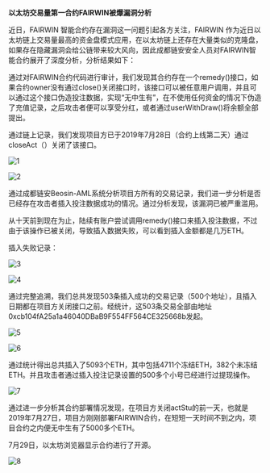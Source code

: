 **以太坊交易量第一合约FAIRWIN被爆漏洞分析**

 

近日，FAIRWIN 智能合约存在漏洞这一问题引起各方关注，FAIRWIN 作为近日以太坊链上交易量最高的资金盘模式应用，在以太坊链上还存在大量类似的克隆盘，如果存在隐藏漏洞会给公链带来较大风向，因此成都链安安全人员对FAIRWIN智能合约展开了深度分析，分析结果如下：

 

通过对FAIRWIN合约代码进行审计，我们发现其合约存在一个remedy()接口，如果合约owner没有通过close()关闭接口时，该接口可以被任意用户调用，并且可以通过这个接口伪造投注数据，实现“无中生有”，在不使用任何资金的情况下伪造了充值记录，之后攻击者便可以享受分红，或者通过userWithDraw()将余额全部提出。

 

通过链上记录，我们发现项目方已于2019年7月28日（合约上线第二天）通过closeAct（）关闭了该接口。

 ![1](C:\Users\BEYOND\Pictures\QQ浏览器截图\1.png)

![2](C:\Users\BEYOND\Pictures\QQ浏览器截图\2.png)



通过成都链安Beosin-AML系统分析项目方所有的交易记录，我们进一步分析是否已经存在攻击者插入投注数据成功的情况。通过分析发现，该漏洞已被严重滥用。

 

从十天前到现在为止，陆续有账户尝试调用remedy()接口来插入投注数据，不过由于该操作已被关闭，导致插入数据失败，可以看到插入金额都是几万ETH。

 

插入失败记录：

 ![3](C:\Users\BEYOND\Pictures\QQ浏览器截图\3.png)

![4](C:\Users\BEYOND\Pictures\QQ浏览器截图\4.png)



通过完整追溯，我们总共发现503条插入成功的交易记录（500个地址），且插入日期都在项目方关闭接口之前。经统计，这503条交易全部由地址0xcb104fA25a1a46040DBaB9F554FF564CE325668b发起。

 ![5](C:\Users\BEYOND\Pictures\QQ浏览器截图\5.png)

![6](C:\Users\BEYOND\Pictures\QQ浏览器截图\6.png)



通过统计得出总共插入了5093个ETH，其中包括4711个冻结ETH，382个未冻结ETH。并且攻击者通过插入投注记录设置的500多个小号已经进行过提现操作。

 ![7](C:\Users\BEYOND\Pictures\QQ浏览器截图\7.png)



通过进一步分析其合约部署情况发现，在项目方关闭actStu的前一天，也就是2019年7月27日，项目方刚刚部署FAIRWIN合约，在短短一天时间不到之内，项目合约之内便无中生有了5000多个ETH。

 

7月29日，以太坊浏览器显示合约进行了开源。

![8](C:\Users\BEYOND\Pictures\QQ浏览器截图\8.png)


